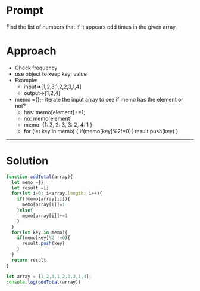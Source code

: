 
# Prompt
 Find the list of numbers that if it appears odd times in the given array.
# Approach
 - Check frequency
 - use object to keep key: value
 - Example:
      - input=>[1,2,3,1,2,2,3,1,4]
      - output=>[1,2,4]
 - memo ={};- iterate the input array to see if memo has the element or not?
     - has: memo[element]+=1;
     - no: memo[element]
     - memo: {1: 3,
      2: 3,
      3: 2,
      4: 1
      }
    - for (let key in memo)
     {  if(memo[key]%2!=0){
   result.push(key)
   }

-----
# Solution
```js
function oddTotal(array){
  let memo ={};
  let result =[]
  for(let i=0; i<array.length; i++){
    if(!memo[array[i]]){
      memo[array[i]]=1
    }else{
      memo[array[i]]+=1
    }
  }
  for(let key in memo){
    if(memo[key]%2 !=0){
      result.push(key)
    }
  }
  return result
}

let array = [1,2,3,1,2,2,3,1,4];
console.log(oddTotal(array))
```
